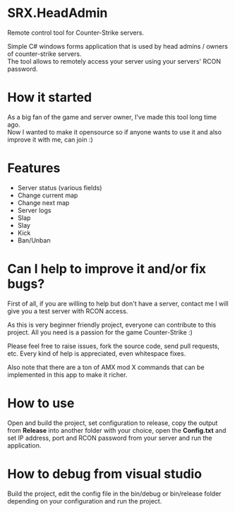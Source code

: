 # SRX.HeadAdmin
Remote control tool for Counter-Strike servers.

Simple C# windows forms application that is used by head admins / owners of counter-strike servers.\
The tool allows to remotely access your server using your servers' RCON password.

# How it started
As a big fan of the game and server owner, I've made this tool long time ago.\
Now I wanted to make it opensource so if anyone wants to use it and also improve it with me, can join :)

# Features
- Server status (various fields)
- Change current map
- Change next map
- Server logs
- Slap
- Slay
- Kick
- Ban/Unban

# Can I help to improve it and/or fix bugs?
First of all, if you are willing to help but don't have a server, contact me I will give you a test server with RCON access.

As this is very beginner friendly project, everyone can contribute to this project.
All you need is a passion for the game Counter-Strike :)

Please feel free to raise issues, fork the source code, send pull requests, etc.
Every kind of help is appreciated, even whitespace fixes.

Also note that there are a ton of AMX mod X commands that can be implemented in this app to make it richer.

# How to use
Open and build the project, set configuration to release, copy the output from **Release** into another folder with your choice, open the **Config.txt** and set IP address, port and RCON password from your server and run the application.

# How to debug from visual studio
Build the project, edit the config file in the bin/debug or bin/release folder depending on your configuration and run the project.
